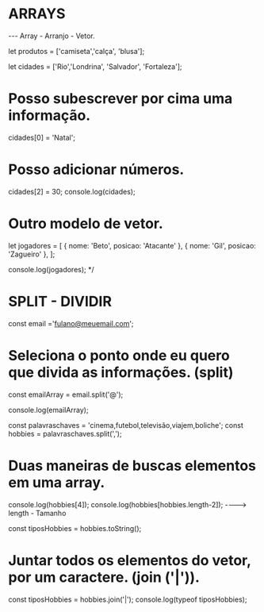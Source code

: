 # ARRAYS
--- Array - Arranjo - Vetor.

let produtos = ['camiseta','calça', 'blusa'];

let cidades = ['Rio','Londrina', 'Salvador', 'Fortaleza'];

# Posso subescrever por cima uma informação.
cidades[0] = 'Natal';
# Posso adicionar números.
cidades[2] = 30; 
console.log(cidades);

# Outro modelo de vetor.
let jogadores = [
  {
    nome: 'Beto',
    posicao: 'Atacante'
  },
  {
    nome: 'Gil',
    posicao: 'Zagueiro'
  },
];

console.log(jogadores);
*/

# SPLIT - DIVIDIR 

const email ='fulano@meuemail.com';
# Seleciona o ponto onde eu quero que divida as informações. (split)
const emailArray = email.split('@'); 

console.log(emailArray);

const palavraschaves = 'cinema,futebol,televisão,viajem,boliche';
const hobbies = palavraschaves.split(',');
# Duas maneiras de buscas elementos em uma array.
console.log(hobbies[4]);
console.log(hobbies[hobbies.length-2]); ----> length - Tamanho 

const tiposHobbies = hobbies.toString();
# Juntar todos os elementos do vetor, por um caractere. (join ('|')).
const tiposHobbies = hobbies.join('|');
console.log(typeof tiposHobbies); 